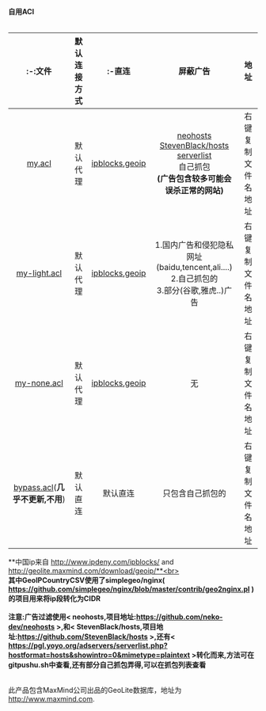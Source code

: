 **自用ACl**<br></br>

|                           :-:文件                            | 默认连接方式 |                            :-直连                            |                           屏蔽广告                           |        地址        |
| :----------------------------------------------------------: | :----------: | :----------------------------------------------------------: | :----------------------------------------------------------: | :----------------: |
| [my.acl](https://raw.githubusercontent.com/Asutorufa/ACL/master/my.acl) |   默认代理   | [ipblocks](http://www.ipdeny.com/ipblocks/),[geoip](http://geolite.maxmind.com/download/geoip/) | [neohosts](https://github.com/neko-dev/neohosts)<br />[StevenBlack/hosts](https://github.com/StevenBlack/hosts)<br />[serverlist](https://pgl.yoyo.org/adservers/serverlist.php?hostformat=hosts&showintro=0&mimetype=plaintext)<br />自己抓包<br />**(广告包含较多可能会误杀正常的网站)** | 右键复制文件名地址 |
| [my-light.acl](https://raw.githubusercontent.com/Asutorufa/ACL/master/my-light.acl) |   默认代理   | [ipblocks](http://www.ipdeny.com/ipblocks/),[geoip](http://geolite.maxmind.com/download/geoip/) | 1.国内广告和侵犯隐私网址(baidu,tencent,ali....)<br />2.自己抓包的<br />3.部分(谷歌,雅虎..)广告 | 右键复制文件名地址 |
| [my-none.acl](https://raw.githubusercontent.com/Asutorufa/ACL/master/my-none.acl) |   默认代理   | [ipblocks](http://www.ipdeny.com/ipblocks/),[geoip](http://geolite.maxmind.com/download/geoip/) |                              无                              | 右键复制文件名地址 |
| [bypass.acl](https://raw.githubusercontent.com/Asutorufa/ACL/master/bypass.acl)(**几乎不更新,不用**) |   默认直连   |                           默认直连                           |                       只包含自己抓包的                       | 右键复制文件名地址 |

**中国ip来自 http://www.ipdeny.com/ipblocks/  and http://geolite.maxmind.com/download/geoip/**<br></br>
**其中GeoIPCountryCSV使用了simplegeo/nginx( https://github.com/simplegeo/nginx/blob/master/contrib/geo2nginx.pl )的项目用来将ip段转化为CIDR**<br></br>
**注意:广告过滤使用< neohosts,项目地址:https://github.com/neko-dev/neohosts >,和< StevenBlack/hosts,项目地址:https://github.com/StevenBlack/hosts >,还有< https://pgl.yoyo.org/adservers/serverlist.php?hostformat=hosts&showintro=0&mimetype=plaintext >转化而来,方法可在gitpushu.sh中查看,还有部分自己抓包弄得,可以在抓包列表查看**<br></br>

此产品包含MaxMind公司出品的GeoLite数据库，地址为
  <a href="http://www.maxmind.com">http://www.maxmind.com</a>.